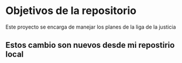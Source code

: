 # Objetivos de la repositorio

Este proyecto se encarga de manejar los planes de la liga de la justicia


## Estos cambio son nuevos desde mi repostirio local
